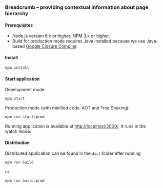 ### Breadcrumb – providing contextual information about page hierarchy

#### Prerequisites

- Node.js version 6.x or higher, NPM 3.x or higher.
- Build for production mode requires Java installed because we use Java-based [Google Closure Compiler](https://github.com/roman01la/webpack-closure-compiler).

#### Install

```sh
npm install
```

#### Start application

Development mode:

```sh
npm start
```

Production mode (with minified code, AOT and Tree Shaking):

```sh
npm run start:prod
```

Running application is available at [http://localhost:3000/](http://localhost:3000/). It runs in the watch mode.

#### Distribution

Distributed application can be found in the `dist` folder after running

```sh
npm run build
```

or

```sh
npm run build:prod
```